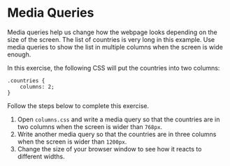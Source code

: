 # Media Queries

Media queries help us change how the webpage looks depending on the size of the screen. The list of countries is very long in this example. Use media queries to show the list in multiple columns when the screen is wide enough.

In this exercise, the following CSS will put the countries into two columns:

```
.countries {
	columns: 2;
}
```

Follow the steps below to complete this exercise.

1. Open `columns.css` and write a media query so that the countries are in two columns when the screen is wider than `768px`.
2. Write another media query so that the countries are in three columns when the screen is wider than `1200px`.
3. Change the size of your browser window to see how it reacts to different widths.
